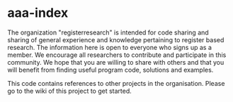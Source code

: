 # aaa-index
The organization "registerresearch" is intended for code sharing and sharing of general experience and knowledge pertaining to register based research. The information here is open to everyone who signs up as a member. We encourage all researchers to contribute and participate in this community. We hope that you are willing to share with others and that you will benefit from finding useful program code, solutions and examples.

This code contains references to other projects in the organisation. Please go to the wiki of this project to get started.
